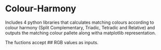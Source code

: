 # Colour-Harmony
Includes 4 python libraries that calculates matching colours according to colour harmony (Split Complementary, Triadic, Tetradic and Relative) and outputs the matching colour pallete along witha matplotlib representation.

The fuctions accept ## RGB values as inputs.
